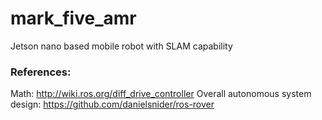 # mark_five_amr
Jetson nano based mobile robot with SLAM capability


### References:

Math: http://wiki.ros.org/diff_drive_controller
Overall autonomous system design: https://github.com/danielsnider/ros-rover  

